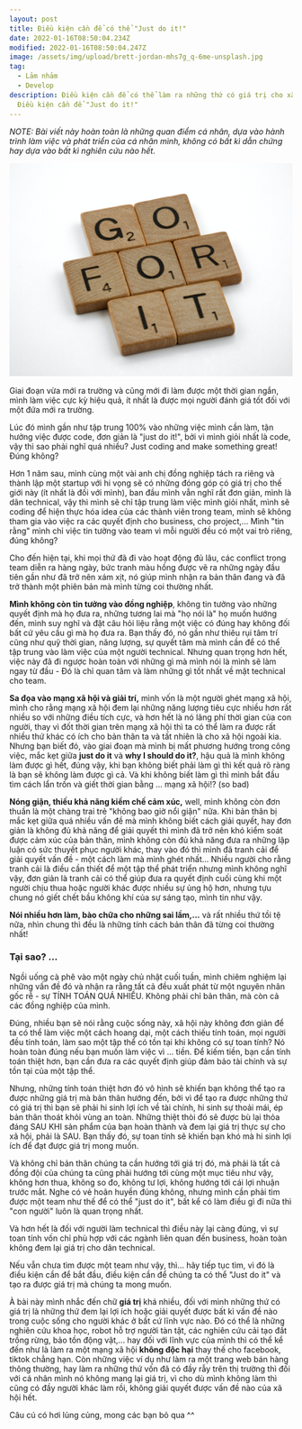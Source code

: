 ```yaml
---
layout: post
title: Điều kiện cần để có thể "Just do it!"
date: 2022-01-16T08:50:04.234Z
modified: 2022-01-16T08:50:04.247Z
image: /assets/img/upload/brett-jordan-mhs7g_q-6me-unsplash.jpg
tag:
  - Lảm nhảm
  - Develop
description: Điều kiện cần để có thể làm ra những thứ có giá trị cho xã hội.
  Điều kiện cần để "Just do it!"
---
```

*NOTE: Bài viết này hoàn toàn là những quan điểm cá nhân, dựa vào hành trình làm việc và phát triển của cá nhân mình, không có bất kì dẫn chứng hay dựa vào bất kì nghiên cứu nào hết.*

![Go for it! image](/assets/img/upload/brett-jordan-mhs7g_q-6me-unsplash.jpg "Go for it!")

Giai đoạn vừa mới ra trường và cũng mới đi làm được một thời gian ngắn, mình làm việc cực kỳ hiệu quả, ít nhất là được mọi người đánh giá tốt đối với một đứa mới ra trường.

Lúc đó mình gần như tập trung 100% vào những việc mình cần làm, tận hưởng việc được code, đơn giản là "just do it!", bởi vì mình giỏi nhất là code, vậy thì sao phải nghĩ quá nhiều? Just coding and make something great! Đúng không?

Hơn 1 năm sau, mình cùng một vài anh chị đồng nghiệp tách ra riêng và thành lập một startup với hi vọng sẽ có những đóng góp có giá trị cho thế giới này (ít nhất là đối với mình), ban đầu mình vẫn nghĩ rất đơn giản, mình là dân technical, vậy thì mình sẽ chỉ tập trung làm việc mình giỏi nhất, mình sẽ coding để hiện thực hóa idea của các thành viên trong team, mình sẽ không tham gia vào việc ra các quyết định cho business, cho project,... Mình "tin rằng" mình chỉ việc tin tưởng vào team vì mỗi người đều có một vai trò riêng, đúng không?

Cho đến hiện tại, khi mọi thứ đã đi vào hoạt động đủ lâu, các conflict trong team diễn ra hàng ngày, bức tranh màu hồng được vẽ ra những ngày đầu tiên gần như đã trở nên xám xịt, nó giúp mình nhận ra bản thân đang và đã trở thành một phiên bản mà mình từng coi thường nhất.

**Mình không còn tin tưởng vào đồng nghiệp**, không tin tưởng vào những quyết định mà họ đưa ra, những tương lai mà "họ nói là" họ muốn hướng đến, mình suy nghĩ và đặt câu hỏi liệu rằng một việc có đúng hay không đối bất cứ yêu cầu gì mà họ đưa ra. Bạn thấy đó, nó gần như thiêu rụi tâm trí cũng như quỹ thời gian, năng lượng, sự quyết tâm mà mình cần để có thể tập trung vào làm việc của một người technical. Nhưng quan trọng hơn hết, việc này đã đi ngược hoàn toàn với những gì mà mình nói là mình sẽ làm ngay từ đầu - Đó là chỉ quan tâm và làm những gì tốt nhất về mặt technical cho team.

**Sa đọa vào mạng xã hội và giải trí,** mình vốn là một người ghét mạng xã hội, mình cho rằng mạng xã hội đem lại những năng lượng tiêu cực nhiều hơn rất nhiều so với những điều tích cực, và hơn hết là nó lãng phí thời gian của con người, thay vì đốt thời gian trên mạng xã hội thì ta có thể làm ra được rất nhiều thứ khác có ích cho bản thân ta và tất nhiên là cho xã hội ngoài kia. Nhưng bạn biết đó, vào giai đoạn mà mình bị mất phương hướng trong công việc, mắc kẹt giữa **just do it** và **why I should do it?**, hậu quả là mình không làm được gì hết, đúng vậy, khi bạn không biết phải làm gì thì kết quả rõ ràng là bạn sẽ không làm được gì cả. Và khi không biết làm gì thì mình bắt đầu tìm cách lẩn trốn và giết thời gian bằng ... mạng xã hội!? (so bad)

**Nóng giận, thiếu khả năng kiềm chế cảm xúc,** well, mình không còn đơn thuần là một chàng trai trẻ "không bao giờ nổi giận" nữa. Khi bản thân bị mắc kẹt giữa quá nhiều vấn đề mà mình không biết cách giải quyết, hay đơn giản là không đủ khả năng để giải quyết thì mình đã trở nên khó kiểm soát được cảm xúc của bản thân, mình không còn đủ khả năng đưa ra những lập luận có sức thuyết phục người khác, thay vào đó thì mình đã tranh cải để giải quyết vấn đề - một cách làm mà mình ghét nhất... Nhiều người cho rằng tranh cải là điều cần thiết để một tập thể phát triển nhưng mình không nghĩ vậy, đơn giản là tranh cải có thể giúp đưa ra quyết định cuối cùng khi một người chịu thua hoặc người khác được nhiều sự ủng hộ hơn, nhưng tựu chung nó giết chết bầu không khí của sự sáng tạo, mình tin như vậy.

**Nói nhiều hơn làm, bào chữa cho những sai lầm,...** và rất nhiều thứ tồi tệ nữa, nhìn chung thì đều là những tính cách bản thân đã từng coi thường nhất!

### Tại sao? ...

Ngồi uống cà phê vào một ngày chủ nhật cuối tuần, mình chiêm nghiệm lại những vấn đề đó và nhận ra rằng tất cả đều xuất phát từ một nguyên nhân gốc rễ - sự TÍNH TOÁN QUÁ NHIỀU. Không phải chỉ bản thân, mà còn cả các đồng nghiệp của mình.

Đúng, nhiều bạn sẽ nói rằng cuộc sống này, xã hội này không đơn giản để ta có thể làm việc một cách hoang dại, một cách thiếu tính toán, mọi người đều tính toán, làm sao một tập thể có tồn tại khi không có sự toan tính? Nó hoàn toàn đúng nếu bạn muốn làm việc vì ... tiền. Để kiếm tiền, bạn cần tính toán thiệt hơn, bạn cần đưa ra các quyết định giúp đảm bảo tài chính và sự tồn tại của một tập thể.

Nhưng, những tính toán thiệt hơn đó vô hình sẽ khiến bạn không thể tạo ra được những giá trị mà bản thân hướng đến, bởi vì để tạo ra được những thứ có giá trị thì bạn sẽ phải hi sinh lợi ích về tài chính, hi sinh sự thoải mái, ép bản thân thoát khỏi vùng an toàn. Những thiệt thòi đó sẽ được bù lại thỏa đáng SAU KHI sản phẩm của bạn hoàn thành và đem lại giá trị thực sự cho xã hội, phải là SAU. Bạn thấy đó, sự toan tính sẽ khiến bạn khó mà hi sinh lợi ích để đạt được giá trị mong muốn.

Và không chỉ bản thân chúng ta cần hướng tới giá trị đó, mà phải là tất cả đồng đội của chúng ta cũng phải hướng tới cùng một mục tiêu như vậy, không hơn thua, không so đo, không tư lợi, không hướng tới cái lợi nhuận trước mắt. Nghe có vẻ hoãn huyền đúng không, nhưng mình cần phải tìm được một team như thế để có thể "just do it", bất kể có làm điều gì đi nữa thì "con người" luôn là quan trọng nhất.

Và hơn hết là đối với người làm technical thì điều này lại càng đúng, vì sự toan tính vốn chỉ phù hợp với các ngành liên quan đến business, hoàn toàn không đem lại giá trị cho dân technical.

Nếu vẫn chưa tìm được một team như vậy, thì... hãy tiếp tục tìm, vì đó là điều kiện cần để bắt đầu, điều kiện cần để chúng ta có thể "Just do it" và tạo ra được giá trị mà chúng ta mong muốn.

À bài này mình nhắc đến chữ **giá trị** khá nhiều, đối với mình những thứ có giá trị là những thứ đem lại lợi ích hoặc giải quyết được bất kì vấn đề nào trong cuộc sống cho người khác ở bất cứ lĩnh vực nào. Đó có thể là những nghiên cứu khoa học, robot hỗ trợ người tàn tật, các nghiên cứu cải tạo đất trồng rừng, bảo tồn động vật,... hay đối với lĩnh vực của mình thì có thể kể đến như là làm ra một mạng xã hội **không độc hại** thay thế cho facebook, tiktok chẳng hạn. Còn những việc ví dụ như làm ra một trang web bán hàng thông thường, hay làm ra những thứ vốn đã có đầy rẫy trên thị trường thì đối với cá nhân mình nó không mang lại giá trị, vì cho dù mình không làm thì cũng có đầy người khác làm rồi, không giải quyết được vấn đề nào của xã hội hết.

Câu cú có hơi lủng củng, mong các bạn bỏ qua ^^